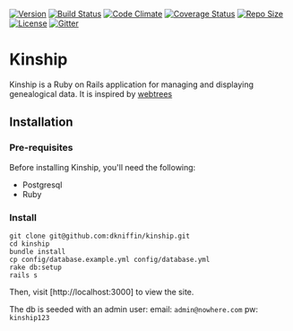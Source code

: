 [![Version](https://badge.fury.io/gh/dkniffin%2Fkinship.svg)](https://badge.fury.io/gh/dkniffin%2Fkinship)
[![Build Status](https://travis-ci.org/dkniffin/kinship.svg?branch=master)](https://travis-ci.org/dkniffin/kinship)
[![Code Climate](https://codeclimate.com/github/dkniffin/kinship/badges/gpa.svg)](https://codeclimate.com/github/dkniffin/kinship)
[![Coverage Status](https://coveralls.io/repos/github/dkniffin/kinship/badge.svg?branch=master)](https://coveralls.io/github/dkniffin/kinship?branch=master)
[![Repo Size](https://reposs.herokuapp.com/?path=dkniffin/kinship)](https://github.com/ruddfawcett/reposs)
[![License](https://img.shields.io/badge/license-BSD%203-blue.svg)](https://github.com/dkniffin/kinship/blob/master/LICENSE.txt)
[![Gitter](https://badges.gitter.im/KeitIG/museeks.svg)](https://gitter.im/dkniffin/kinship)

# Kinship

Kinship is a Ruby on Rails application for managing and displaying genealogical data. It is inspired by [webtrees](https://www.webtrees.net)

## Installation
### Pre-requisites

Before installing Kinship, you'll need the following:
- Postgresql
- Ruby

### Install

````
git clone git@github.com:dkniffin/kinship.git
cd kinship
bundle install
cp config/database.example.yml config/database.yml
rake db:setup
rails s
````

Then, visit [http://localhost:3000] to view the site.

The db is seeded with an admin user:
email: `admin@nowhere.com`
pw: `kinship123`
